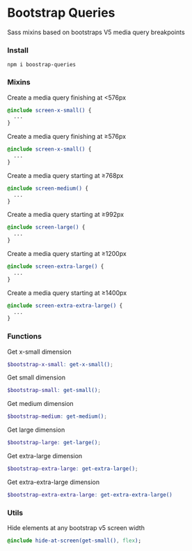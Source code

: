 # Bootstrap Queries
Sass mixins based on bootstraps V5 media query breakpoints

### Install
```
npm i boostrap-queries
```

### Mixins

Create a media query finishing at <576px
```scss
@include screen-x-small() {
  ...
}
```

Create a media query finishing at ≥576px
```scss
@include screen-x-small() {
  ...
}
```

Create a media query starting at ≥768px

```scss
@include screen-medium() {
  ...
}

```

Create a media query starting at ≥992px

```scss
@include screen-large() {
  ...
}
```

Create a media query starting at ≥1200px

```scss
@include screen-extra-large() {
  ...
}
```

Create a media query starting at ≥1400px

```scss
@include screen-extra-extra-large() {
  ...
}
```

### Functions

Get x-small dimension
```scss
$bootstrap-x-small: get-x-small();
```

Get small dimension
```scss
$bootstrap-small: get-small();
```

Get medium dimension
```scss
$bootstrap-medium: get-medium();
```

Get large dimension
```scss
$bootstrap-large: get-large();
```

Get extra-large dimension
```scss
$bootstrap-extra-large: get-extra-large();
```

Get extra-extra-large dimension
```scss
$bootstrap-extra-extra-large: get-extra-extra-large()
```

### Utils

Hide elements at any bootstrap v5 screen width
```sass
@include hide-at-screen(get-small(), flex);
```
